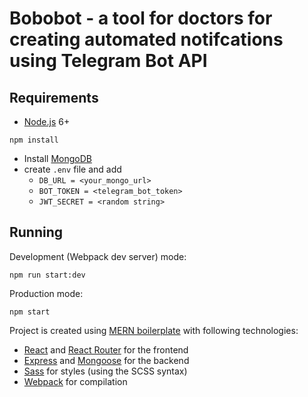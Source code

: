 # Bobobot - a tool for doctors for creating automated notifcations using Telegram Bot API

## Requirements

- [Node.js](https://nodejs.org/en/) 6+

```shell
npm install
```

- Install [MongoDB](https://docs.mongodb.com/manual/administration/install-community/)
- create `.env` file and add 
    - `DB_URL = <your_mongo_url>`
    - `BOT_TOKEN = <telegram_bot_token>`
    - `JWT_SECRET = <random string>`


## Running

Development (Webpack dev server) mode:

```shell
npm run start:dev
```

Production mode:

```shell
npm start
```


Project is created using [MERN boilerplate](https://github.com/keithweaver/MERN-boilerplate) with following technologies:
- [React](https://facebook.github.io/react/) and [React Router](https://reacttraining.com/react-router/) for the frontend
- [Express](http://expressjs.com/) and [Mongoose](http://mongoosejs.com/) for the backend
- [Sass](http://sass-lang.com/) for styles (using the SCSS syntax)
- [Webpack](https://webpack.github.io/) for compilation
